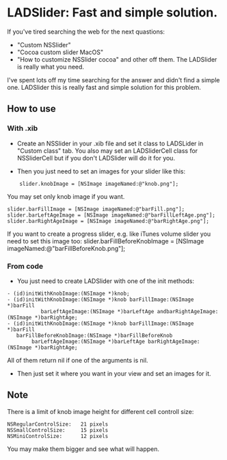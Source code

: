 # LADSlider: Fast and simple solution.

If you've tired searching the web for the next quastions:
- "Custom NSSlider"
- "Cocoa custom slider MacOS"
- "How to customize NSSlider cocoa"
and other off them. The LADSlider is really what you need.

I've spent lots off my time searching for the answer and didn't find a simple one.
LADSlider this is really fast and simple solution for this problem.

## How to use
### With .xib
- Create an NSSlider in your .xib file and set it class to LADSLider
in "Custom class" tab. You also may set an LADSliderCell class for NSSliderCell
but if you don't LADSlider will do it for you.

- Then you just need to set an images for your slider like this:
```objc
	slider.knobImage = [NSImage imageNamed:@"knob.png"];
```
You may set only knob image if you want.
```objc
slider.barFillImage = [NSImage imageNamed:@"barFill.png"];
slider.barLeftAgeImage = [NSImage imageNamed:@"barFillLeftAge.png"];
slider.barRightAgeImage = [NSImage imageNamed:@"barRightAge.png"];
```
If you want to create a progress slider, e.g. like iTunes volume slider you need to set this image too:
	slider.barFillBeforeKnobImage = [NSImage imageNamed:@"barFillBeforeKnob.png"]; 
 
### From code
- You just need to create LADSlider with one of the init methods:
```objc
- (id)initWithKnobImage:(NSImage *)knob;
- (id)initWithKnobImage:(NSImage *)knob barFillImage:(NSImage *)barFill
           barLeftAgeImage:(NSImage *)barLeftAge andbarRightAgeImage:(NSImage *)barRightAge;
- (id)initWithKnobImage:(NSImage *)knob barFillImage:(NSImage *)barFill
   barFillBeforeKnobImage:(NSImage *)barFillBeforeKnob
        barLeftAgeImage:(NSImage *)barLeftAge barRightAgeImage:(NSImage *)barRightAge;
```
All of them return nil if one of the arguments is nil.

- Then just set it where you want in your view and set an images for it.
  
## Note
There is a limit of knob image height for different cell controll size:
```objc
NSRegularControlSize:   21 pixels
NSSmallControlSize:     15 pixels
NSMiniControlSize:		12 pixels
```
You may make them bigger and see what will happen.
